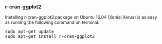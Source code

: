 ### r-cran-ggplot2
Installing r-cran-ggplot2 package on Ubuntu 16.04 (Xenial Xerus) is as easy as running the following command on terminal:

<pre>
sudo apt-get update
sudo apt-get install r-cran-ggplot2
</pre>
